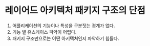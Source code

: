 # 레이어드 아키텍처 패키지 구조의 단점
1. 어플리케이션의 기능이나 특성을 구분짓는 경계가 없다.
2. 기능 별 유스케이스 파악이 어렵다.
3. 패키지 구조만으로는 어떤 아키텍처인지 파악하기 힘들다.


